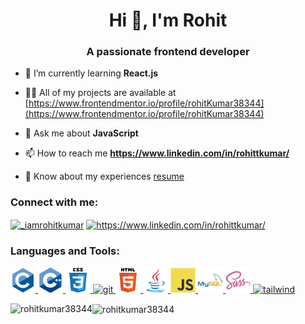 <h1 align="center">Hi 👋, I'm Rohit</h1>
<h3 align="center">A passionate frontend developer</h3>

- 🌱 I’m currently learning **React.js**

- 👨‍💻 All of my projects are available at [https://www.frontendmentor.io/profile/rohitKumar38344](https://www.frontendmentor.io/profile/rohitKumar38344)

- 💬 Ask me about **JavaScript**

- 📫 How to reach me **https://www.linkedin.com/in/rohittkumar/**

- 📄 Know about my experiences [resume](https://drive.google.com/file/d/1lZ6Py7Xtq3WeVHP7epOXC2OF8S_QFSM2/view?usp=sharing)

<h3 align="left">Connect with me:</h3>
<p align="left">
<a href="https://twitter.com/_iamrohitkumar" target="blank"><img align="center" src="https://raw.githubusercontent.com/rahuldkjain/github-profile-readme-generator/master/src/images/icons/Social/twitter.svg" alt="_iamrohitkumar" height="30" width="40" /></a>
<a href="https://linkedin.com/in/https://www.linkedin.com/in/rohittkumar/" target="blank"><img align="center" src="https://raw.githubusercontent.com/rahuldkjain/github-profile-readme-generator/master/src/images/icons/Social/linked-in-alt.svg" alt="https://www.linkedin.com/in/rohittkumar/" height="30" width="40" /></a>
</p>

<h3 align="left">Languages and Tools:</h3>
<p align="left"> <a href="https://www.cprogramming.com/" target="_blank" rel="noreferrer"> <img src="https://raw.githubusercontent.com/devicons/devicon/master/icons/c/c-original.svg" alt="c" width="40" height="40"/> </a> <a href="https://www.w3schools.com/cpp/" target="_blank" rel="noreferrer"> <img src="https://raw.githubusercontent.com/devicons/devicon/master/icons/cplusplus/cplusplus-original.svg" alt="cplusplus" width="40" height="40"/> </a> <a href="https://www.w3schools.com/css/" target="_blank" rel="noreferrer"> <img src="https://raw.githubusercontent.com/devicons/devicon/master/icons/css3/css3-original-wordmark.svg" alt="css3" width="40" height="40"/> </a> <a href="https://git-scm.com/" target="_blank" rel="noreferrer"> <img src="https://www.vectorlogo.zone/logos/git-scm/git-scm-icon.svg" alt="git" width="40" height="40"/> </a> <a href="https://www.w3.org/html/" target="_blank" rel="noreferrer"> <img src="https://raw.githubusercontent.com/devicons/devicon/master/icons/html5/html5-original-wordmark.svg" alt="html5" width="40" height="40"/> </a> <a href="https://www.java.com" target="_blank" rel="noreferrer"> <img src="https://raw.githubusercontent.com/devicons/devicon/master/icons/java/java-original.svg" alt="java" width="40" height="40"/> </a> <a href="https://developer.mozilla.org/en-US/docs/Web/JavaScript" target="_blank" rel="noreferrer"> <img src="https://raw.githubusercontent.com/devicons/devicon/master/icons/javascript/javascript-original.svg" alt="javascript" width="40" height="40"/> </a> <a href="https://www.mysql.com/" target="_blank" rel="noreferrer"> <img src="https://raw.githubusercontent.com/devicons/devicon/master/icons/mysql/mysql-original-wordmark.svg" alt="mysql" width="40" height="40"/> </a> <a href="https://sass-lang.com" target="_blank" rel="noreferrer"> <img src="https://raw.githubusercontent.com/devicons/devicon/master/icons/sass/sass-original.svg" alt="sass" width="40" height="40"/> </a> <a href="https://tailwindcss.com/" target="_blank" rel="noreferrer"> <img src="https://www.vectorlogo.zone/logos/tailwindcss/tailwindcss-icon.svg" alt="tailwind" width="40" height="40"/> </a> </p>

<p><img align="left" src="https://github-readme-stats.vercel.app/api/top-langs?username=rohitkumar38344&show_icons=true&locale=en&layout=compact" alt="rohitkumar38344" /></p>
<!--
<p>&nbsp;<img align="center" src="https://github-readme-stats.vercel.app/api?username=rohitkumar38344&show_icons=true&locale=en" alt="rohitkumar38344" /></p>
-->
<img align="center" src="https://github-readme-streak-stats.herokuapp.com/?user=rohitkumar38344&" alt="rohitkumar38344" />
